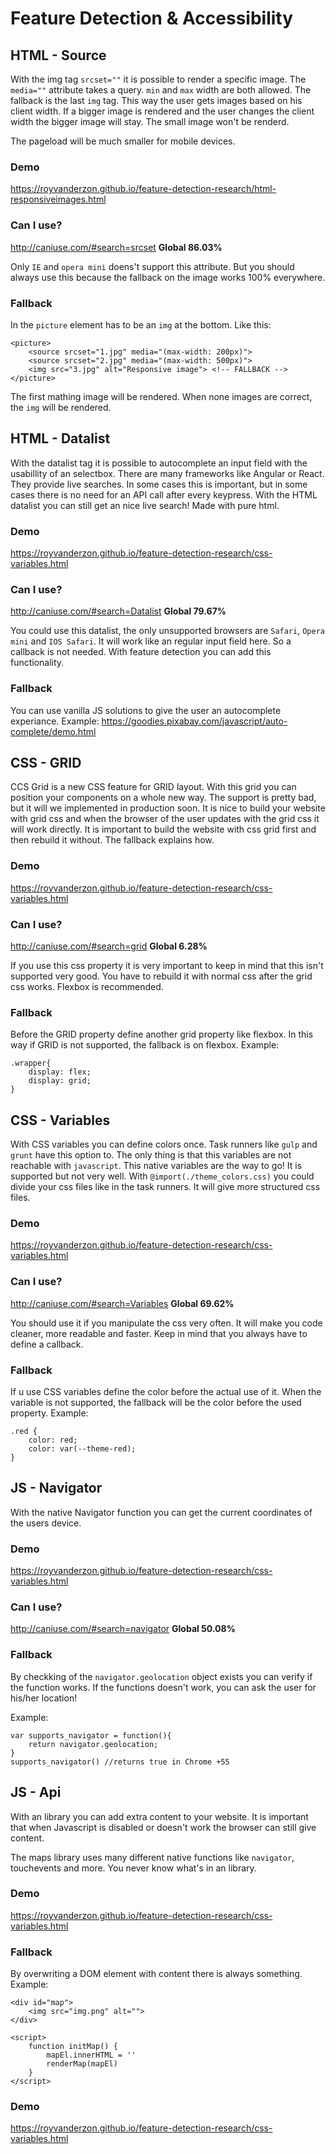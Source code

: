 # Feature Detection & Accessibility
## HTML - Source

With the img tag `srcset=""` it is possible to render a specific image. The `media=""` attribute takes a query. `min` and `max` width are both allowed. The fallback is the last `img` tag. This way the user gets images based on his client width. If a bigger image is rendered and the user changes the client width the bigger image will stay. The small image won't be renderd.

The pageload will be much smaller for mobile devices.

### Demo
https://royvanderzon.github.io/feature-detection-research/html-responsiveimages.html

### Can I use?
http://caniuse.com/#search=srcset
**Global 86.03%**

Only `IE` and `opera mini` doens't support this attribute. But you should always use this because the fallback on the image works 100% everywhere.

### Fallback
In the `picture` element has to be an `img` at the bottom. Like this:

```
<picture>
    <source srcset="1.jpg" media="(max-width: 200px)">
    <source srcset="2.jpg" media="(max-width: 500px)">
    <img src="3.jpg" alt="Responsive image"> <!-- FALLBACK -->
</picture>
```

The first mathing image will be rendered. When none images are correct, 
the `img` will be rendered.

## HTML - Datalist

With the datalist tag it is possible to autocomplete an input field with the usabillity of an selectbox. There are many frameworks like Angular or React. They provide live searches. In some cases this is important, but in some cases there is no need for an API call after every keypress. With the HTML datalist you can still get an nice live search! Made with pure html.

### Demo
https://royvanderzon.github.io/feature-detection-research/css-variables.html

### Can I use?
http://caniuse.com/#search=Datalist
**Global 79.67%**

You could use this datalist, the only unsupported browsers are `Safari`, `Opera mini` and `IOS Safari`. It will work like an regular input field here. So a callback is not needed. With feature detection you can add this functionality.

### Fallback
You can use vanilla JS solutions to give the user an autocomplete experiance. Example: https://goodies.pixabay.com/javascript/auto-complete/demo.html 

## CSS - GRID

CCS Grid is a new CSS feature for GRID layout. With this grid you can position your components on a whole new way. The support is pretty bad, but it will we implemented in production soon. It is nice to build your website with grid css and when the browser of the user updates with the grid css it will work directly. It is important to build the website with css grid first and then rebuild it without. The fallback explains how.

### Demo
https://royvanderzon.github.io/feature-detection-research/css-variables.html

### Can I use?
http://caniuse.com/#search=grid
**Global 6.28%**

If you use this css property it is very important to keep in mind that this isn't supported very good. You have to rebuild it with normal css after the grid css works. Flexbox is recommended.

### Fallback
Before the GRID property define another grid property like flexbox. In this way if GRID is not supported, the fallback is on flexbox.
Example:
```
.wrapper{
    display: flex;
    display: grid;
}
```

## CSS - Variables

With CSS variables you can define colors once. Task runners like `gulp` and `grunt` have this option to. The only thing is that this variables are not reachable with `javascript`. This native variables are the way to go! It is supported but not very well. With `@import(./theme_colors.css)` you could divide your css files like in the task runners. It will give more structured css files.

### Demo
https://royvanderzon.github.io/feature-detection-research/css-variables.html

### Can I use?
http://caniuse.com/#search=Variables
**Global 69.62%**

You should use it if you manipulate the css very often. It will make you code cleaner, more readable and faster. Keep in mind that you always have to define a callback.

### Fallback
If u use CSS variables define the color before the actual use of it. When the variable is not supported, the fallback will be the color before the used property.
Example:
```
.red {
    color: red;
    color: var(--theme-red);
}
```

## JS - Navigator

With the native Navigator function you can get the current coordinates of the users device. 

### Demo
https://royvanderzon.github.io/feature-detection-research/css-variables.html

### Can I use?
http://caniuse.com/#search=navigator
**Global 50.08%**


### Fallback
By checkking of the `navigator.geolocation` object exists you can verify if the function works. If the functions doesn't work, you can ask the user for his/her location!

Example:
```
var supports_navigator = function(){
    return navigator.geolocation;
}
supports_navigator() //returns true in Chrome +55
```

## JS - Api

With an library you can add extra content to your website. It is important that when Javascript is disabled or doesn't work the browser can still give content.

The maps library uses many different native functions like `navigator`, touchevents and more. You never know what's in an library.

### Demo
https://royvanderzon.github.io/feature-detection-research/css-variables.html

### Fallback
By overwriting a DOM element with content there is always something.
Example:

```
<div id="map">
    <img src="img.png" alt="">
</div>

<script>
    function initMap() {
        mapEl.innerHTML = ''
        renderMap(mapEl)
    }
</script>
```

### Demo
https://royvanderzon.github.io/feature-detection-research/css-variables.html